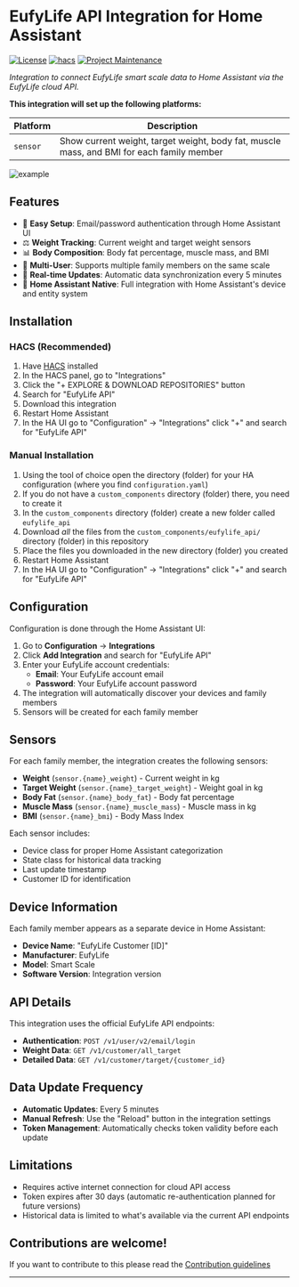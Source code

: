 # EufyLife API Integration for Home Assistant


[![License][license-shield]](LICENSE)
[![hacs][hacsbadge]][hacs]
[![Project Maintenance][maintenance-shield]][user_profile]


_Integration to connect EufyLife smart scale data to Home Assistant via the EufyLife cloud API._

**This integration will set up the following platforms:**

| Platform | Description |
| -------- | ----------- |
| `sensor` | Show current weight, target weight, body fat, muscle mass, and BMI for each family member |

![example][exampleimg]

## Features

- 🔐 **Easy Setup**: Email/password authentication through Home Assistant UI
- ⚖️ **Weight Tracking**: Current weight and target weight sensors
- 📊 **Body Composition**: Body fat percentage, muscle mass, and BMI
- 👥 **Multi-User**: Supports multiple family members on the same scale
- 🔄 **Real-time Updates**: Automatic data synchronization every 5 minutes
- 🎨 **Home Assistant Native**: Full integration with Home Assistant's device and entity system

## Installation

### HACS (Recommended)

1. Have [HACS](https://hacs.xyz/) installed
2. In the HACS panel, go to "Integrations"
3. Click the "+ EXPLORE & DOWNLOAD REPOSITORIES" button
4. Search for "EufyLife API"
5. Download this integration
6. Restart Home Assistant
7. In the HA UI go to "Configuration" -> "Integrations" click "+" and search for "EufyLife API"

### Manual Installation

1. Using the tool of choice open the directory (folder) for your HA configuration (where you find `configuration.yaml`)
2. If you do not have a `custom_components` directory (folder) there, you need to create it
3. In the `custom_components` directory (folder) create a new folder called `eufylife_api`
4. Download _all_ the files from the `custom_components/eufylife_api/` directory (folder) in this repository
5. Place the files you downloaded in the new directory (folder) you created
6. Restart Home Assistant
7. In the HA UI go to "Configuration" -> "Integrations" click "+" and search for "EufyLife API"

## Configuration

Configuration is done through the Home Assistant UI:

1. Go to **Configuration** → **Integrations**
2. Click **Add Integration** and search for "EufyLife API"
3. Enter your EufyLife account credentials:
   - **Email**: Your EufyLife account email
   - **Password**: Your EufyLife account password
4. The integration will automatically discover your devices and family members
5. Sensors will be created for each family member

## Sensors

For each family member, the integration creates the following sensors:

- **Weight** (`sensor.{name}_weight`) - Current weight in kg
- **Target Weight** (`sensor.{name}_target_weight`) - Weight goal in kg
- **Body Fat** (`sensor.{name}_body_fat`) - Body fat percentage
- **Muscle Mass** (`sensor.{name}_muscle_mass`) - Muscle mass in kg
- **BMI** (`sensor.{name}_bmi`) - Body Mass Index

Each sensor includes:
- Device class for proper Home Assistant categorization
- State class for historical data tracking
- Last update timestamp
- Customer ID for identification

## Device Information

Each family member appears as a separate device in Home Assistant:
- **Device Name**: "EufyLife Customer [ID]"
- **Manufacturer**: EufyLife
- **Model**: Smart Scale
- **Software Version**: Integration version

## API Details

This integration uses the official EufyLife API endpoints:
- **Authentication**: `POST /v1/user/v2/email/login`
- **Weight Data**: `GET /v1/customer/all_target`
- **Detailed Data**: `GET /v1/customer/target/{customer_id}`

## Data Update Frequency

- **Automatic Updates**: Every 5 minutes
- **Manual Refresh**: Use the "Reload" button in the integration settings
- **Token Management**: Automatically checks token validity before each update

## Limitations

- Requires active internet connection for cloud API access
- Token expires after 30 days (automatic re-authentication planned for future versions)
- Historical data is limited to what's available via the current API endpoints

## Contributions are welcome!

If you want to contribute to this please read the [Contribution guidelines](CONTRIBUTING.md)

---

[integration_blueprint]: https://github.com/ludeeus/integration_blueprint
[buymecoffee]: https://www.buymeacoffee.com/mshary
[buymecoffeebadge]: https://img.shields.io/badge/buy%20me%20a%20coffee-donate-yellow.svg?style=for-the-badge
[commits-shield]: https://img.shields.io/github/commit-activity/y/mshary/eufylife-api-hacs.svg?style=for-the-badge
[commits]: https://github.com/mshary/eufylife-api-hacs/commits/main
[hacs]: https://github.com/hacs/integration
[hacsbadge]: https://img.shields.io/badge/HACS-Custom-orange.svg?style=for-the-badge
[discord]: https://discord.gg/Qa5fW2R
[discord-shield]: https://img.shields.io/discord/330944238910963714.svg?style=for-the-badge
[exampleimg]: example.png
[forum-shield]: https://img.shields.io/badge/community-forum-brightgreen.svg?style=for-the-badge
[forum]: https://community.home-assistant.io/
[license-shield]: https://img.shields.io/github/license/mshary/eufylife-api-hacs.svg?style=for-the-badge
[maintenance-shield]: https://img.shields.io/badge/maintainer-%40mshary-blue.svg?style=for-the-badge
[releases-shield]: https://img.shields.io/github/release/mshary/eufylife-api-hacs.svg?style=for-the-badge
[releases]: https://github.com/mshary/eufylife-api-hacs/releases
[user_profile]: https://github.com/mshary 